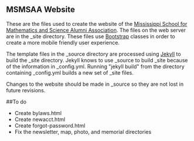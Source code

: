 MSMSAA Website
--------------

These are the files used to create the website of the [Mississippi
School for Mathematics and Science Alumni Association](http://www.msmsaa.org). 
The files on the web server are in the \_site directory.  These files
use [Bootstrap](http://getbootstrap.com/) classes in order 
to create a more mobile friendly user experience.  

The template files in the \_source directory are processed using 
[Jekyll](http://jekyllrb.com/) to build the \_site 
directory.  Jekyll knows to use \_source to build \_site because of
the information in \_config.yml.  Running "jekyll build" from the 
directory containing \_config.yml builds a new set of \_site files.

Changes to the website should be made in \_source so they are not lost
in future revisions.

##To do
* Create bylaws.html
* Create newacct.html
* Create forgot-password.html
* Fix the newsletter, map, photo, and memorial directories
